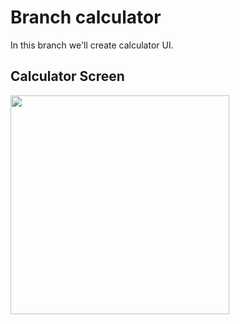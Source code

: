 # Branch calculator

In this branch we'll create calculator UI.

<p align="center">
  <h2> Calculator Screen </h2>
  <img src="https://user-images.githubusercontent.com/26393699/106740403-1d6ee100-65f9-11eb-85eb-73c84b1fd287.jpg" width="350">
</p>



